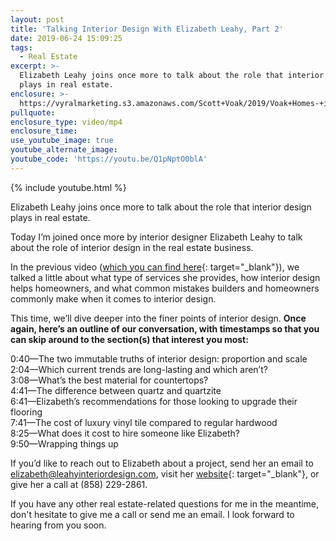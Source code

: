 ```yaml
---
layout: post
title: 'Talking Interior Design With Elizabeth Leahy, Part 2'
date: 2019-06-24 15:09:25
tags:
  - Real Estate
excerpt: >-
  Elizabeth Leahy joins once more to talk about the role that interior design
  plays in real estate.
enclosure: >-
  https://vyralmarketing.s3.amazonaws.com/Scott+Voak/2019/Voak+Homes-+interior+designer+part+2.mp4
pullquote:
enclosure_type: video/mp4
enclosure_time:
use_youtube_image: true
youtube_alternate_image:
youtube_code: 'https://youtu.be/Q1pNptO0blA'
---
```


{% include youtube.html %}

Elizabeth Leahy joins once more to talk about the role that interior design plays in real estate.

Today I’m joined once more by interior designer Elizabeth Leahy to talk about the role of interior design in the real estate business.&nbsp;

In the previous video ([which you can find here](https://blog.voakhomes.com/how-does-interior-design-play-a-role-in-the-real-estate-business.html){: target="_blank"}), we talked a little about what type of services she provides, how interior design helps homeowners, and what common mistakes builders and homeowners commonly make when it comes to interior design.&nbsp;

This time, we’ll dive deeper into the finer points of interior design. **Once again, here’s an outline of our conversation, with timestamps so that you can skip around to the section(s) that interest you most:**

0:40—The two immutable truths of interior design: proportion and scale&nbsp;<br>2:04—Which current trends are long-lasting and which aren’t?&nbsp;<br>3:08—What’s the best material for countertops?<br>4:41—The difference between quartz and quartzite&nbsp;<br>6:41—Elizabeth’s recommendations for those looking to upgrade their flooring<br>7:41—The cost of luxury vinyl tile compared to regular hardwood<br>8:25—What does it cost to hire someone like Elizabeth?<br>9:50—Wrapping things up&nbsp;

If you’d like to reach out to Elizabeth about a project, send her an email to [elizabeth@leahyinteriordesign.com](mailto:elizabeth@leahyinteriordesign.com), visit her [website](https://leahyinteriordesign.com/){: target="_blank"}, or give her a call at (858) 229-2861.

If you have any other real estate-related questions for me in the meantime, don't hesitate to give me a call or send me an email. I look forward to hearing from you soon.<br>&nbsp;